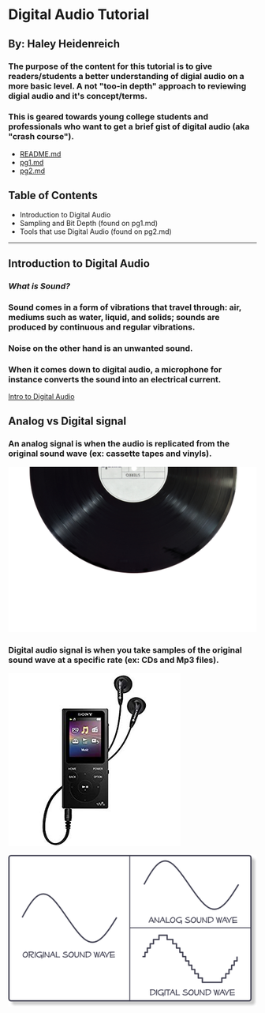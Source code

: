 # __Digital Audio Tutorial__
## By: Haley Heidenreich 
### The purpose of the content for this tutorial is to give readers/students a better understanding of digial audio on a more basic level. A not "too-in depth" approach to reviewing digial audio and it's concept/terms. 
### This is geared towards young college students and professionals who want to get a brief gist of digital audio (aka "crash course"). 

* [README.md](https://github.com/haleyheidenreich/Digital_Tutorial/tree/master/Documents/FALL%202018/Digital%20Multimedia/Final_Tutorial/README.md)
* [pg1.md](https://github.com/haleyheidenreich/Digital_Tutorial/tree/master/Documents/FALL%202018/Digital%20Multimedia/Final_Tutorial/pg1.md)
* [pg2.md](https://github.com/haleyheidenreich/Digital_Tutorial/tree/master/Documents/FALL%202018/Digital%20Multimedia/Final_Tutorial/pg2.md)

## __**Table of Contents**__ 

* Introduction to Digital Audio 
* Sampling and Bit Depth (found on pg1.md)
* Tools that use Digital Audio (found on pg2.md)

---

## __**Introduction to Digital Audio**__

### _What is Sound?_

### Sound comes in a form of vibrations that travel through: air, mediums such as water, liquid, and solids; sounds are produced by continuous and regular vibrations. 
### Noise on the other hand is an unwanted sound.
### When it comes down to digital audio, a microphone for instance converts the sound into an electrical current. 

[Intro to Digital Audio](http://scharl.at/soundbearbeitung/audacity/tutorial_basics_1.html)

## __Analog vs Digital signal__ 

### An analog signal is when the audio is replicated from the original sound wave (ex: cassette tapes and vinyls).

![Vinyl Record](https://github.com/haleyheidenreich/Digital_Tutorial/blob/master/Documents/FALL%202018/Digital%20Multimedia/Final_Tutorial/album-black-classic-167092.jpg)

### Digital audio signal is when you take **samples** of the original sound wave at a specific rate (ex: CDs and Mp3 files).

![Mp3](https://github.com/haleyheidenreich/Digital_Tutorial/blob/master/Documents/FALL%202018/Digital%20Multimedia/Final_Tutorial/mp3.jpg)

![Digital AudioVS.Analog Audio](https://github.com/haleyheidenreich/Digital_Tutorial/blob/master/Documents/FALL%202018/Digital%20Multimedia/Final_Tutorial/Analog-Digital.png)





